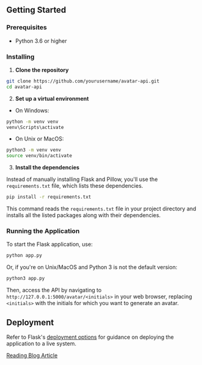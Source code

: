 ## Getting Started

### Prerequisites

- Python 3.6 or higher

### Installing

1. **Clone the repository**

```bash
git clone https://github.com/yourusername/avatar-api.git
cd avatar-api
```

2. **Set up a virtual environment**

- On Windows:
```bash
python -m venv venv
venv\Scripts\activate
```

- On Unix or MacOS:
```bash
python3 -m venv venv
source venv/bin/activate
```

3. **Install the dependencies**

Instead of manually installing Flask and Pillow, you'll use the `requirements.txt` file, which lists these dependencies.

```bash
pip install -r requirements.txt
```

This command reads the `requirements.txt` file in your project directory and installs all the listed packages along with their dependencies.

### Running the Application

To start the Flask application, use:

```bash
python app.py
```

Or, if you're on Unix/MacOS and Python 3 is not the default version:

```bash
python3 app.py
```

Then, access the API by navigating to `http://127.0.0.1:5000/avatar/<initials>` in your web browser, replacing `<initials>` with the initials for which you want to generate an avatar.

## Deployment

Refer to Flask's [deployment options](https://flask.palletsprojects.com/en/2.0.x/deploying/) for guidance on deploying the application to a live system.

[Reading Blog Article](https://www.pykit.org/simple-avatar-generation-api-guide/)
